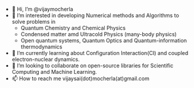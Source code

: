 - 👋 Hi, I’m @vijaymocherla
- 👀 I’m interested in developing Numerical methods and Algorithms to solve problems in 
    - Quantum Chemistry and Chemical Physics
    - Condensed matter amd Ultracold Physics (many-body physics)
    - Open quantum systems, Quantum Optics and Quantum-information thermodynamics
- 🌱 I’m currently learning about Configuration Interaction(CI) and 
     coupled electron-nuclear dynamics. 
- 💞️ I’m looking to collaborate on open-source libraries for Scientific Computing and Machine Learning.
- 📫 How to reach me vijaysai(dot)mocherla(at)gmail.com

<!---
vijaymocherla/vijaymocherla is a ✨ special ✨ repository because its `README.md` (this file) appears on your GitHub profile.
You can click the Preview link to take a look at your changes.
--->
